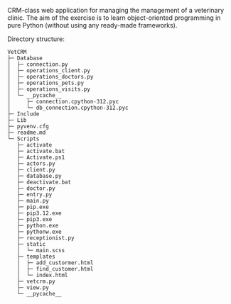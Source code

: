 CRM-class web application for managing the management of a veterinary clinic.
The aim of the exercise is to learn object-oriented programming in pure Python (without using any ready-made frameworks).

Directory structure:

```
VetCRM
├─ Database
│  ├─ connection.py
│  ├─ operations_client.py
│  ├─ operations_doctors.py
│  ├─ operations_pets.py
│  ├─ operations_visits.py
│  └─ __pycache__
│     ├─ connection.cpython-312.pyc
│     └─ db_connection.cpython-312.pyc
├─ Include
├─ Lib
├─ pyvenv.cfg
├─ readme.md
└─ Scripts
   ├─ activate
   ├─ activate.bat
   ├─ Activate.ps1
   ├─ actors.py
   ├─ client.py
   ├─ database.py
   ├─ deactivate.bat
   ├─ doctor.py
   ├─ entry.py
   ├─ main.py
   ├─ pip.exe
   ├─ pip3.12.exe
   ├─ pip3.exe
   ├─ python.exe
   ├─ pythonw.exe
   ├─ receptionist.py
   ├─ static
   │  └─ main.scss
   ├─ templates
   │  ├─ add_custormer.html
   │  ├─ find_customer.html
   │  └─ index.html
   ├─ vetcrm.py
   ├─ view.py
   └─ __pycache__

```
